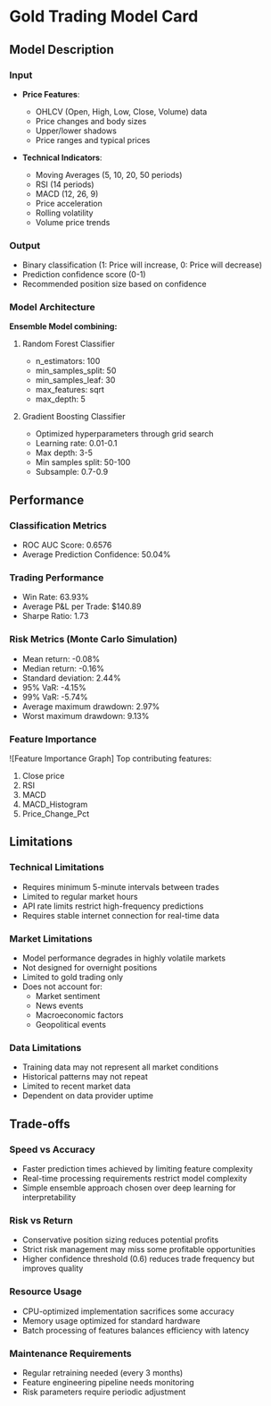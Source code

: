 # Gold Trading Model Card

## Model Description

### Input
- **Price Features**:
  - OHLCV (Open, High, Low, Close, Volume) data
  - Price changes and body sizes
  - Upper/lower shadows
  - Price ranges and typical prices

- **Technical Indicators**:
  - Moving Averages (5, 10, 20, 50 periods)
  - RSI (14 periods)
  - MACD (12, 26, 9)
  - Price acceleration
  - Rolling volatility
  - Volume price trends

### Output
- Binary classification (1: Price will increase, 0: Price will decrease)
- Prediction confidence score (0-1)
- Recommended position size based on confidence

### Model Architecture
**Ensemble Model combining:**
1. Random Forest Classifier
   - n_estimators: 100
   - min_samples_split: 50
   - min_samples_leaf: 30
   - max_features: sqrt
   - max_depth: 5

2. Gradient Boosting Classifier
   - Optimized hyperparameters through grid search
   - Learning rate: 0.01-0.1
   - Max depth: 3-5
   - Min samples split: 50-100
   - Subsample: 0.7-0.9

## Performance

### Classification Metrics
- ROC AUC Score: 0.6576
- Average Prediction Confidence: 50.04%

### Trading Performance
- Win Rate: 63.93%
- Average P&L per Trade: $140.89
- Sharpe Ratio: 1.73

### Risk Metrics (Monte Carlo Simulation)
- Mean return: -0.08%
- Median return: -0.16%
- Standard deviation: 2.44%
- 95% VaR: -4.15%
- 99% VaR: -5.74%
- Average maximum drawdown: 2.97%
- Worst maximum drawdown: 9.13%

### Feature Importance
![Feature Importance Graph]
Top contributing features:
1. Close price
2. RSI
3. MACD
4. MACD_Histogram
5. Price_Change_Pct

## Limitations

### Technical Limitations
- Requires minimum 5-minute intervals between trades
- Limited to regular market hours
- API rate limits restrict high-frequency predictions
- Requires stable internet connection for real-time data

### Market Limitations
- Model performance degrades in highly volatile markets
- Not designed for overnight positions
- Limited to gold trading only
- Does not account for:
  - Market sentiment
  - News events
  - Macroeconomic factors
  - Geopolitical events

### Data Limitations
- Training data may not represent all market conditions
- Historical patterns may not repeat
- Limited to recent market data
- Dependent on data provider uptime

## Trade-offs

### Speed vs Accuracy
- Faster prediction times achieved by limiting feature complexity
- Real-time processing requirements restrict model complexity
- Simple ensemble approach chosen over deep learning for interpretability

### Risk vs Return
- Conservative position sizing reduces potential profits
- Strict risk management may miss some profitable opportunities
- Higher confidence threshold (0.6) reduces trade frequency but improves quality

### Resource Usage
- CPU-optimized implementation sacrifices some accuracy
- Memory usage optimized for standard hardware
- Batch processing of features balances efficiency with latency

### Maintenance Requirements
- Regular retraining needed (every 3 months)
- Feature engineering pipeline needs monitoring
- Risk parameters require periodic adjustment